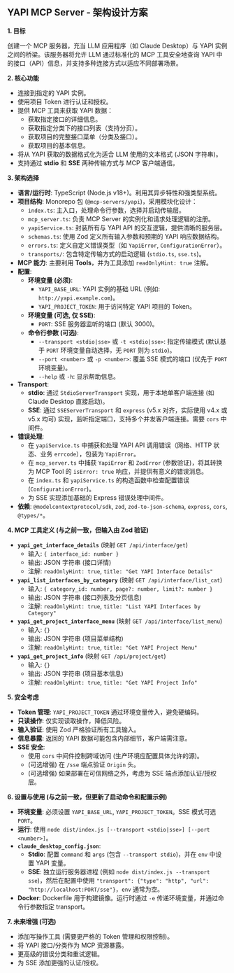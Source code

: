 ## YAPI MCP Server - 架构设计方案

**1. 目标**

创建一个 MCP 服务器，充当 LLM 应用程序（如 Claude Desktop）与 YAPI 实例之间的桥梁。该服务器将允许 LLM 通过标准化的 MCP 工具安全地查询 YAPI 中的接口（API）信息，并支持多种连接方式以适应不同部署场景。

**2. 核心功能**

*   连接到指定的 YAPI 实例。
*   使用项目 Token 进行认证和授权。
*   提供 MCP 工具来获取 YAPI 数据：
    *   获取指定接口的详细信息。
    *   获取指定分类下的接口列表（支持分页）。
    *   获取项目的完整接口菜单（分类及接口）。
    *   获取项目的基本信息。
*   将从 YAPI 获取的数据格式化为适合 LLM 使用的文本格式 (JSON 字符串)。
*   支持通过 **stdio** 和 **SSE** 两种传输方式与 MCP 客户端通信。

**3. 架构选择**

*   **语言/运行时**: TypeScript (Node.js v18+)。利用其异步特性和强类型系统。
*   **项目结构**: Monorepo 包 (`@mcp-servers/yapi`)，采用模块化设计：
    *   `index.ts`: 主入口，处理命令行参数，选择并启动传输层。
    *   `mcp_server.ts`: 负责 MCP Server 的实例化和请求处理逻辑的注册。
    *   `yapiService.ts`: 封装所有与 YAPI API 的交互逻辑，提供清晰的服务层。
    *   `schemas.ts`: 使用 Zod 定义所有输入参数和预期的 YAPI 响应数据结构。
    *   `errors.ts`: 定义自定义错误类型（如 `YapiError`, `ConfigurationError`）。
    *   `transports/`: 包含特定传输方式的启动逻辑 (`stdio.ts`, `sse.ts`)。
*   **MCP 能力**: 主要利用 **Tools**，并为工具添加 `readOnlyHint: true` 注解。
*   **配置**:
    *   **环境变量 (必须)**:
        *   `YAPI_BASE_URL`: YAPI 实例的基础 URL (例如: `http://yapi.example.com`)。
        *   `YAPI_PROJECT_TOKEN`: 用于访问特定 YAPI 项目的 Token。
    *   **环境变量 (可选, 仅 SSE)**:
        *   `PORT`: SSE 服务器监听的端口 (默认 3000)。
    *   **命令行参数 (可选)**:
        *   `--transport <stdio|sse>` 或 `-t <stdio|sse>`: 指定传输模式 (默认基于 `PORT` 环境变量自动选择，无 `PORT` 则为 `stdio`)。
        *   `--port <number>` 或 `-p <number>`: 覆盖 SSE 模式的端口 (优先于 `PORT` 环境变量)。
        *   `--help` 或 `-h`: 显示帮助信息。
*   **Transport**:
    *   **stdio**: 通过 `StdioServerTransport` 实现，用于本地单客户端连接 (如 Claude Desktop 直接启动)。
    *   **SSE**: 通过 `SSEServerTransport` 和 `express` (v5.x 对齐，实际使用 v4.x 或 v5.x 均可) 实现，监听指定端口，支持多个并发客户端连接。需要 `cors` 中间件。
*   **错误处理**:
    *   在 `yapiService.ts` 中捕获和处理 YAPI API 调用错误（网络、HTTP 状态、业务 `errcode`），包装为 `YapiError`。
    *   在 `mcp_server.ts` 中捕获 `YapiError` 和 `ZodError` (参数验证)，将其转换为 MCP Tool 的 `isError: true` 响应，并提供有意义的错误消息。
    *   在 `index.ts` 和 `yapiService.ts` 的构造函数中检查配置错误 (`ConfigurationError`)。
    *   为 SSE 实现添加基础的 Express 错误处理中间件。
*   **依赖**: `@modelcontextprotocol/sdk`, `zod`, `zod-to-json-schema`, `express`, `cors`, `@types/*`。

**4. MCP 工具定义 (与之前一致，但输入由 Zod 验证)**

*   **`yapi_get_interface_details`** (映射 `GET /api/interface/get`)
    *   输入: `{ interface_id: number }`
    *   输出: JSON 字符串 (接口详情)
    *   注解: `readOnlyHint: true`, `title: "Get YAPI Interface Details"`
*   **`yapi_list_interfaces_by_category`** (映射 `GET /api/interface/list_cat`)
    *   输入: `{ category_id: number, page?: number, limit?: number }`
    *   输出: JSON 字符串 (接口列表及分页信息)
    *   注解: `readOnlyHint: true`, `title: "List YAPI Interfaces by Category"`
*   **`yapi_get_project_interface_menu`** (映射 `GET /api/interface/list_menu`)
    *   输入: `{}`
    *   输出: JSON 字符串 (项目菜单结构)
    *   注解: `readOnlyHint: true`, `title: "Get YAPI Project Menu"`
*   **`yapi_get_project_info`** (映射 `GET /api/project/get`)
    *   输入: `{}`
    *   输出: JSON 字符串 (项目基本信息)
    *   注解: `readOnlyHint: true`, `title: "Get YAPI Project Info"`

**5. 安全考虑**

*   **Token 管理**: `YAPI_PROJECT_TOKEN` 通过环境变量传入，避免硬编码。
*   **只读操作**: 仅实现读取操作，降低风险。
*   **输入验证**: 使用 Zod 严格验证所有工具输入。
*   **信息暴露**: 返回的 YAPI 数据可能包含内部细节，客户端需注意。
*   **SSE 安全**:
    *   使用 `cors` 中间件控制跨域访问 (生产环境应配置具体允许的源)。
    *   (可选增强) 在 `/sse` 端点验证 `Origin` 头。
    *   (可选增强) 如果部署在可信网络之外，考虑为 SSE 端点添加认证/授权层。

**6. 设置与使用 (与之前一致，但更新了启动命令和配置示例)**

*   **环境变量**: 必须设置 `YAPI_BASE_URL`, `YAPI_PROJECT_TOKEN`。SSE 模式可选 `PORT`。
*   **运行**: 使用 `node dist/index.js [--transport <stdio|sse>] [--port <number>]`。
*   **`claude_desktop_config.json`**:
    *   **Stdio**: 配置 `command` 和 `args` (包含 `--transport stdio`)，并在 `env` 中设置 YAPI 变量。
    *   **SSE**: 独立运行服务器进程 (例如 `node dist/index.js --transport sse`)，然后在配置中使用 `"transport": {"type": "http", "url": "http://localhost:PORT/sse"}`，`env` 通常为空。
*   **Docker**: Dockerfile 用于构建镜像。运行时通过 `-e` 传递环境变量，并通过命令行参数指定 transport。

**7. 未来增强 (可选)**

*   添加写操作工具 (需要更严格的 Token 管理和权限控制)。
*   将 YAPI 接口/分类作为 MCP 资源暴露。
*   更高级的错误分类和重试逻辑。
*   为 SSE 添加更强的认证/授权。
